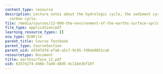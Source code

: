 ```yaml
---
content_type: resource
description: Lecture notes about the hydrologic cycle, the sediment cycle, and the
  carbon cycle.
file: /media/courses/12-090-the-environment-of-the-earths-surface-spring-2007/6357e274d46b7a40d8d54c11be3bf16f_earthsurface_12.pdf
file_type: application/pdf
learning_resource_types: []
ocw_type: OCWFile
parent_title: Course Textbook
parent_type: CourseSection
parent_uid: e5547d7d-e7a0-a5c7-9c95-7d9da9851ca6
resourcetype: Document
title: earthsurface_12.pdf
uid: 6357e274-d46b-7a40-d8d5-4c11be3bf16f
---
```

